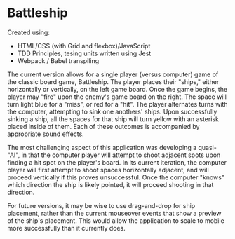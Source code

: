 # Battleship

Created using:

- HTML/CSS (with Grid and flexbox)/JavaScript
- TDD Principles, tesing units written using Jest
- Webpack / Babel transpiling

The current version allows for a single player (versus computer) game of the classic board game, Battleship. The player places their "ships," either horizontally or vertically, on the left game board. Once the game begins, the player may "fire" upon the enemy's game board on the right. The space will turn light blue for a "miss", or red for a "hit". The player alternates turns with the computer, attempting to sink one anothers' ships. Upon successfully sinking a ship, all the spaces for that ship will turn yellow with an asterisk placed inside of them. Each of these outcomes is accompanied by appropriate sound effects.

The most challenging aspect of this application was developing a quasi- "AI", in that the computer player will attempt to shoot adjacent spots upon finding a hit spot on the player's board. In its current iteration, the computer player will first attempt to shoot spaces horizontally adjacent, and will proceed vertically if this proves unsuccessful. Once the computer "knows" which direction the ship is likely pointed, it will proceed shooting in that direction.

For future versions, it may be wise to use drag-and-drop for ship placement, rather than the current mouseover events that show a preview of the ship's placement. This would allow the application to scale to mobile more successfully than it currently does. 
